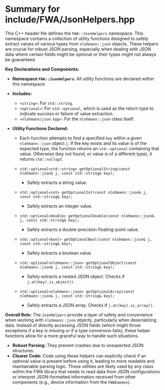 # Summary for include/FWA/JsonHelpers.hpp

This C++ header file defines the `FWA::JsonHelpers` namespace. This namespace contains a collection of utility functions designed to safely extract values of various types from `nlohmann::json` objects. These helpers are crucial for robust JSON parsing, especially when dealing with JSON data where certain fields might be optional or their types might not always be guaranteed.

**Key Declarations and Components:**

-   **Namespace `FWA::JsonHelpers`:** All utility functions are declared within this namespace.

-   **Includes:**
    -   `<string>`: For `std::string`.
    -   `<optional>`: For `std::optional`, which is used as the return type to indicate success or failure of value extraction.
    -   `<nlohmann/json.hpp>`: For the `nlohmann::json` class itself.

-   **Utility Functions Declared:**
    -   Each function attempts to find a specified `key` within a given `nlohmann::json` object `j`. If the key exists and its value is of the expected type, the function returns an `std::optional` containing that value. Otherwise (key not found, or value is of a different type), it returns `std::nullopt`.

    -   `std::optional<std::string> getOptionalString(const nlohmann::json& j, const std::string& key);`
        -   Safely extracts a string value.

    -   `std::optional<int> getOptionalInt(const nlohmann::json& j, const std::string& key);`
        -   Safely extracts an integer value.

    -   `std::optional<double> getOptionalDouble(const nlohmann::json& j, const std::string& key);`
        -   Safely extracts a double-precision floating-point value.

    -   `std::optional<bool> getOptionalBool(const nlohmann::json& j, const std::string& key);`
        -   Safely extracts a boolean value.

    -   `std::optional<nlohmann::json> getOptionalObject(const nlohmann::json& j, const std::string& key);`
        -   Safely extracts a nested JSON object. Checks if `j.at(key).is_object()`.

    -   `std::optional<nlohmann::json> getOptionalArray(const nlohmann::json& j, const std::string& key);`
        -   Safely extracts a JSON array. Checks if `j.at(key).is_array()`.

**Overall Role:**
The `JsonHelpers` provide a layer of safety and convenience when working with `nlohmann::json` objects, particularly when deserializing data. Instead of directly accessing JSON fields (which might throw exceptions if a key is missing or if a type conversion fails), these helper functions allow for a more graceful way to handle such situations.
-   **Robust Parsing:** They prevent crashes due to unexpected JSON structures.
-   **Clearer Code:** Code using these helpers can explicitly check if an optional value is present before using it, leading to more readable and maintainable parsing logic.
These utilities are likely used by any class within the FWA library that needs to read data from JSON configurations or interpret JSON-formatted information received from other components (e.g., device information from the `FWADaemon`).
